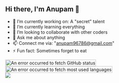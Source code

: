 ## Hi there, I'm Anupam 👋

- 🔭 I’m currently working on: A "secret" talent
- 🌱 I’m currently learning everything
- 👯 I’m looking to collaborate with other coders
- 💬 Ask me about anything
- 📫 Connect me via: "anupam96786@gmail.com"
- ⚡ Fun fact: Sometimes forget to eat

<div>
    <img src="https://github-readme-stats.vercel.app/api?username=Anupam96786&show_icons=true&theme=dark&include_all_commits=true&count_private=true" alt="An error occurred to fetch GitHub status" style="width: fit-content">
    <img src="https://github-readme-stats.vercel.app/api/top-langs/?username=Anupam96786&layout=compact&theme=dark&hide=jupyter%20notebook" alt="An error occurred to fetch most used languages" style="width: fit-content">
</div>
<img src="https://activity-graph.herokuapp.com/graph?username=Anupam96786&theme=xcode">